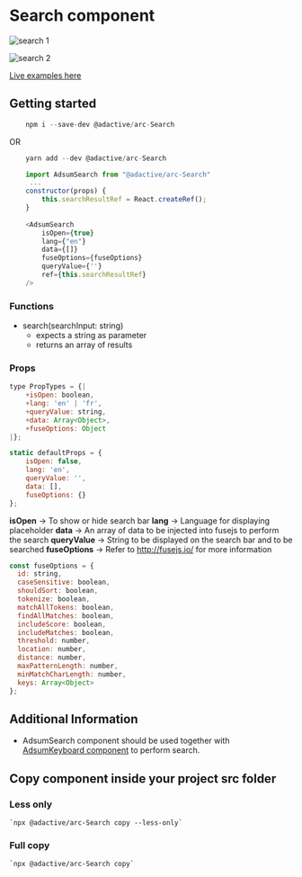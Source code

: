 # Search component

![search 1](https://user-images.githubusercontent.com/8574893/40287867-f3ca6440-5ce2-11e8-8237-22165597d769.png)

![search 2](https://user-images.githubusercontent.com/8574893/40287868-f3f527a2-5ce2-11e8-8dc8-8a322017268e.png)

[Live examples here](https://adactivesas.github.io/adsum-react-components/packages/adsum-search/examples/)

## Getting started

```javascript
    npm i --save-dev @adactive/arc-Search
```
OR
```javascript
    yarn add --dev @adactive/arc-Search
```

```javascript
    import AdsumSearch from "@adactive/arc-Search"
     ...
    constructor(props) {    
        this.searchResultRef = React.createRef();
    }
    
    <AdsumSearch 
        isOpen={true}
        lang={"en"}
        data={[]}
        fuseOptions={fuseOptions}
        queryValue={''}
        ref={this.searchResultRef}
    />
```

### Functions
- search(searchInput: string)
    - expects a string as parameter 
    - returns an array of results

### Props
 
```javascript
type PropTypes = {|
    +isOpen: boolean,
    +lang: 'en' | 'fr',
    +queryValue: string,
    +data: Array<Object>,
    +fuseOptions: Object
|};

static defaultProps = {
    isOpen: false,
    lang: 'en',
    queryValue: '',
    data: [],
    fuseOptions: {} 
};
```
**isOpen** -> To show or hide search bar
**lang** -> Language for displaying placeholder
**data** -> An array of data to be injected into fusejs to perform the search
**queryValue** -> String to be displayed on the search bar and to be searched
**fuseOptions** -> Refer to http://fusejs.io/ for more information

```javascript
const fuseOptions = {
  id: string,
  caseSensitive: boolean,
  shouldSort: boolean,
  tokenize: boolean,
  matchAllTokens: boolean,
  findAllMatches: boolean,
  includeScore: boolean,
  includeMatches: boolean,
  threshold: number,
  location: number,
  distance: number,
  maxPatternLength: number,
  minMatchCharLength: number,
  keys: Array<Object>
};
```

## Additional Information
- AdsumSearch component should be used together with [AdsumKeyboard component](https://github.com/AdactiveSAS/adsum-react-components/tree/master/packages/adsum-keyboard) to perform search.


## Copy component inside your project src folder  

### Less only
    `npx @adactive/arc-Search copy --less-only`
    
### Full copy
    `npx @adactive/arc-Search copy`